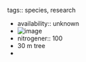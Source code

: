 tags:: species, research

- availability:: unknown
- ![image](https://ipfs.io/ipfs/QmQ4BBz57LzGvWD85emuX7D3TZsEpsWXU7q6tBT51PEqiR)
- nitrogener:: 100
- 30 m tree
-